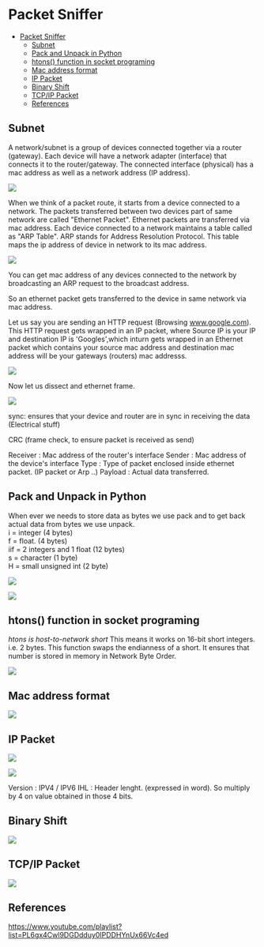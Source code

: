 # Packet Sniffer

<!-- TOC -->

- [Packet Sniffer](#packet-sniffer)
    - [Subnet](#subnet)
    - [Pack and Unpack in Python](#pack-and-unpack-in-python)
    - [htons() function in socket programing](#htons-function-in-socket-programing)
    - [Mac address format](#mac-address-format)
    - [IP Packet](#ip-packet)
    - [Binary Shift](#binary-shift)
    - [TCP/IP Packet](#tcpip-packet)
    - [References](#references)

<!-- /TOC -->

## Subnet

A network/subnet is a group of devices connected together via a router (gateway). Each device will have a network adapter (interface) that connects it to the router/gateway. The connected interface (physical) has a mac address as well as a network address (IP address). 

![](img/2020-09-08-22-37-55.png)

When we think of a packet route, it starts from a device connected to a network. The packets transferred between two devices part of same network are called "Ethernet Packet". Ethernet packets are transferred via mac address. Each device connected to a network maintains a table called as "ARP Table". ARP stands for Address Resolution Protocol. This table maps the ip address of device in network to its mac address. 

![](img/2020-09-08-22-27-17.png)

You can get mac address of any devices connected to the network by broadcasting an ARP request to the broadcast address. 

So an ethernet packet gets transferred to the device in same network via mac address.

Let us say you are sending an HTTP request (Browsing www.google.com). This HTTP request gets wrapped in an IP packet, where Source IP is your IP and destination IP is 'Googles',which inturn gets wrapped in an Ethernet packet which contains your  source mac address and destination mac address will be your gateways (routers) mac addresss. 

![](img/2020-09-08-22-41-21.png)

Now let us dissect and ethernet frame. 

![](img/2020-09-08-22-43-45.png)

sync: ensures that your device and router are in sync in receiving the data (Electrical stuff)

CRC (frame check, to ensure packet is received as send)

Receiver : Mac address of the router's interface
Sender : Mac address of the device's interface
Type : Type of packet enclosed inside ethernet packet. (IP packet or Arp ..)
Payload : Actual data transferred.

## Pack and Unpack in Python  

When ever we needs to store data as bytes we use pack and to get back actual data from bytes we use unpack.  
i = integer (4 bytes)  
f = float. (4 bytes)  
iif = 2 integers and 1 float (12 bytes)  
s = character (1 byte)  
H = small unsigned int (2 byte)  

![](img/2020-09-09-17-41-29.png)

![](img/2020-09-08-23-04-09.png)  

## htons() function in socket programing

_htons is host-to-network short_ This means it works on 16-bit short integers. i.e. 2 bytes. This function swaps the endianness of a short. It ensures that number is stored in memory in Network Byte Order.

![](img/2020-09-08-23-15-07.png)

## Mac address format  

![](img/2020-09-09-12-54-25.png)

## IP Packet 
![](img/2020-09-09-17-23-19.png)  

![](img/2020-09-09-16-57-57.png)

Version : IPV4 / IPV6 
IHL : Header lenght. (expressed in word). So multiply by 4 on value obtained in those 4 bits.


## Binary Shift  
![](img/2020-09-09-17-08-12.png)

## TCP/IP Packet 

![](img/2020-09-09-19-51-21.png)

## References

https://www.youtube.com/playlist?list=PL6gx4Cwl9DGDdduy0IPDDHYnUx66Vc4ed
